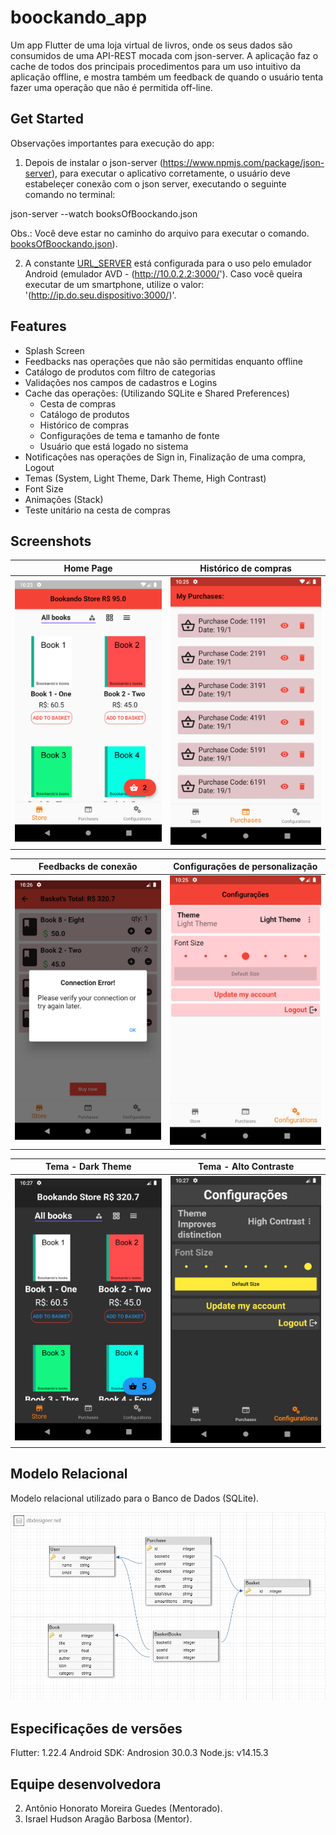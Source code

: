 # boockando_app

Um app Flutter de uma loja virtual de livros, onde os seus dados são consumidos de uma API-REST mocada com json-server. A aplicação faz o cache de todos dos principais procedimentos para um uso intuitivo da aplicação offline, e mostra também um feedback de quando o usuário tenta fazer uma operação que não é permitida off-line.

## Get Started
Observações importantes para execução do app:

1. Depois de instalar o json-server (https://www.npmjs.com/package/json-server), para executar o aplicativo corretamente, o usuário deve estabeleçer conexão com o json server, executando o seguinte comando no terminal:

json-server --watch booksOfBoockando.json

Obs.: Você deve estar no caminho do arquivo para executar o comando. [booksOfBoockando.json](lib/app/repositories/json-server/booksOfBoockando.json)).

2. A constante [URL_SERVER](lib/app/data/online/consts/consts.dart) está configurada para o uso pelo emulador Android (emulador AVD - (http://10.0.2.2:3000/').  Caso você queira executar de um smartphone, utilize o valor: '(http://ip.do.seu.dispositivo:3000/)'.

## Features

- Splash Screen
- Feedbacks nas operações que não são permitidas enquanto offline
- Catálogo de produtos com filtro de categorias
- Validações nos campos de cadastros e Logins
- Cache das operações: (Utilizando SQLite e Shared Preferences)
  - Cesta de compras
  - Catálogo de produtos
  - Histórico de compras
  - Configurações de tema e tamanho de fonte
  - Usuário que está logado no sistema
- Notificações nas operações de Sign in, Finalização de uma compra, Logout
- Temas (System, Light Theme, Dark Theme, High Contrast)
- Font Size
- Animações (Stack)
- Teste unitário na cesta de compras

## Screenshots
Home Page                  |  Histórico de compras
:-------------------------:|:-------------------------:
<img src="screenshots_readme/boockando_1.png" width="300">|<img src="screenshots_readme/boockando_2.png" width="300">|

Feedbacks de conexão       |  Configurações de personalização
:-------------------------:|:-------------------------:
<img src="screenshots_readme/boockando_3.png" width="300">|<img src="screenshots_readme/boockando_4.png" width="300">|

Tema - Dark Theme          |  Tema - Alto Contraste
:-------------------------:|:-------------------------:
<img src="screenshots_readme/boockando_5.png" width="300">|<img src="screenshots_readme/boockando_6.png" width="300">|

## Modelo Relacional
Modelo relacional utilizado para o Banco de Dados (SQLite).

![picture alt](screenshots_readme/boockando_mr.png "Modelo Relacional do banco de Dados")

## Especificações de versões
Flutter: 1.22.4
Android SDK: Androsion 30.0.3
Node.js: v14.15.3

## Equipe desenvolvedora
2. Antônio Honorato Moreira Guedes (Mentorado).
3. Israel Hudson Aragão Barbosa (Mentor).
